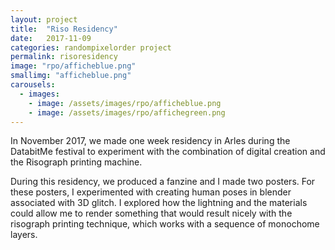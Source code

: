 ```yaml
---
layout: project
title:  "Riso Residency"
date:   2017-11-09
categories: randompixelorder project
permalink: risoresidency
image: "rpo/afficheblue.png"
smallimg: "afficheblue.png"
carousels:
  - images: 
    - image: /assets/images/rpo/afficheblue.png
    - image: /assets/images/rpo/affichegreen.png
---
```

In November 2017, we made one week residency in Arles during the DatabitMe festival to experiment with the combination of digital creation and the Risograph printing machine.

During this residency, we produced a fanzine and I made two posters. 
For these posters, I experimented with creating human poses in blender associated with 3D glitch. I explored how the lightning and the materials could allow me to render something that would result nicely with the risograph printing technique, which works with a sequence of monochome layers.
